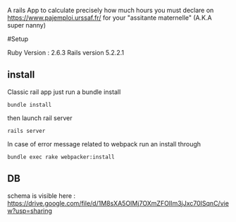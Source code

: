 A rails App to calculate precisely how much hours you must declare on https://www.pajemploi.urssaf.fr/ for your "assitante maternelle" (A.K.A super nanny)

#Setup

Ruby Version : 2.6.3
Rails version 5.2.2.1

## install
Classic rail app just   run a bundle install

``bundle install``

then launch rail server 

``rails server``

In case of error message related to webpack run an install through 

``bundle exec rake webpacker:install``

## DB
schema is visible here : 
https://drive.google.com/file/d/1M8sXA5OIMj7OXmZFOIIm3jJxc70ISqnC/view?usp=sharing

